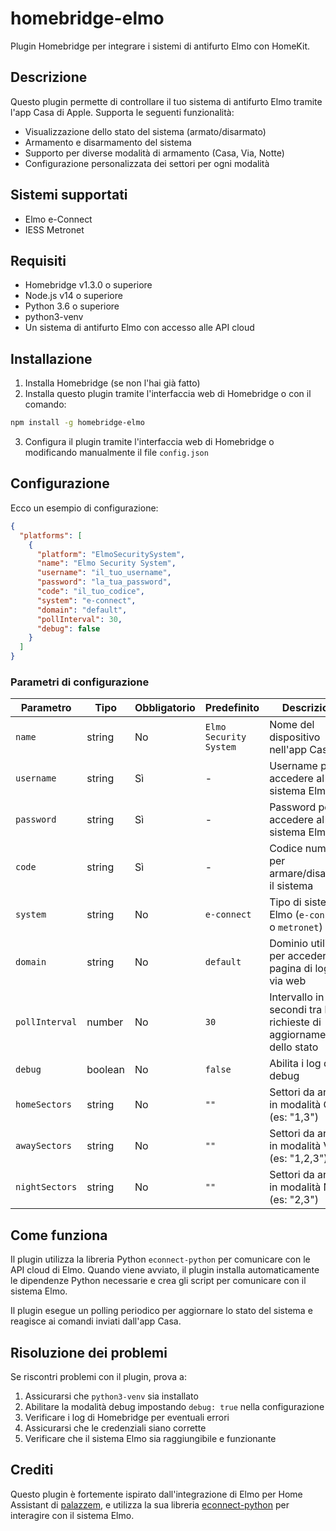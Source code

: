 # homebridge-elmo

Plugin Homebridge per integrare i sistemi di antifurto Elmo con HomeKit.

## Descrizione

Questo plugin permette di controllare il tuo sistema di antifurto Elmo tramite l'app Casa di Apple. Supporta le seguenti funzionalità:

- Visualizzazione dello stato del sistema (armato/disarmato)
- Armamento e disarmamento del sistema
- Supporto per diverse modalità di armamento (Casa, Via, Notte)
- Configurazione personalizzata dei settori per ogni modalità

## Sistemi supportati

- Elmo e-Connect
- IESS Metronet

## Requisiti

- Homebridge v1.3.0 o superiore
- Node.js v14 o superiore
- Python 3.6 o superiore
- python3-venv
- Un sistema di antifurto Elmo con accesso alle API cloud

## Installazione

1. Installa Homebridge (se non l'hai già fatto)
2. Installa questo plugin tramite l'interfaccia web di Homebridge o con il comando:

```bash
npm install -g homebridge-elmo
```

3. Configura il plugin tramite l'interfaccia web di Homebridge o modificando manualmente il file `config.json`

## Configurazione

Ecco un esempio di configurazione:

```json
{
  "platforms": [
    {
      "platform": "ElmoSecuritySystem",
      "name": "Elmo Security System",
      "username": "il_tuo_username",
      "password": "la_tua_password",
      "code": "il_tuo_codice",
      "system": "e-connect",
      "domain": "default",
      "pollInterval": 30,
      "debug": false
    }
  ]
}
```

### Parametri di configurazione

| Parametro | Tipo | Obbligatorio | Predefinito | Descrizione |
|-----------|------|--------------|-------------|-------------|
| `name` | string | No | `Elmo Security System` | Nome del dispositivo nell'app Casa |
| `username` | string | Sì | - | Username per accedere al sistema Elmo |
| `password` | string | Sì | - | Password per accedere al sistema Elmo |
| `code` | string | Sì | - | Codice numerico per armare/disarmare il sistema |
| `system` | string | No | `e-connect` | Tipo di sistema Elmo (`e-connect` o `metronet`) |
| `domain` | string | No | `default` | Dominio utilizzato per accedere alla pagina di login via web |
| `pollInterval` | number | No | `30` | Intervallo in secondi tra le richieste di aggiornamento dello stato |
| `debug` | boolean | No | `false` | Abilita i log di debug |
| `homeSectors` | string | No | `""` | Settori da armare in modalità Casa (es: "1,3") |
| `awaySectors` | string | No | `""` | Settori da armare in modalità Via (es: "1,2,3") |
| `nightSectors` | string | No | `""` | Settori da armare in modalità Notte (es: "2,3") |

## Come funziona

Il plugin utilizza la libreria Python `econnect-python` per comunicare con le API cloud di Elmo. Quando viene avviato, il plugin installa automaticamente le dipendenze Python necessarie e crea gli script per comunicare con il sistema Elmo.

Il plugin esegue un polling periodico per aggiornare lo stato del sistema e reagisce ai comandi inviati dall'app Casa.

## Risoluzione dei problemi

Se riscontri problemi con il plugin, prova a:

1. Assicurarsi che `python3-venv` sia installato
2. Abilitare la modalità debug impostando `debug: true` nella configurazione
3. Verificare i log di Homebridge per eventuali errori
4. Assicurarsi che le credenziali siano corrette
5. Verificare che il sistema Elmo sia raggiungibile e funzionante

## Crediti

Questo plugin è fortemente ispirato dall'integrazione di Elmo per Home Assistant di [palazzem](https://github.com/palazzem), e utilizza la sua libreria [econnect-python](https://pypi.org/project/econnect-python/) per interagire con il sistema Elmo.
